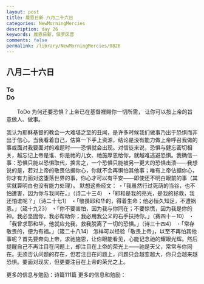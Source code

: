 ```yaml
---
layout: post
title: 晨恩日新 八月二十六日
categories: NewMorningMercies
description: day 26
keywords: 晨恩日新，保罗区普
comments: false
permalink: /library/NewMorningMercies/0826
---
```


## 八月二十六日

### To <br> Do

&emsp;&emsp;ToDo
为何还要恐惧？上帝已在基督裡赐你一切所需，
让你可以按上帝的旨意做人、做事。
 
我认为耶稣基督的教会一大难堪之至的丑闻，是许多时候我们做事乃出于恐惧而非出于信心。当我看着自己，估算一下手上资源，结论是没有能力做上帝呼召我做的事或面对我要面对的难题时——恐惧就会出现。对信徒来说，恐惧与健忘密切相关，越忘记上帝是谁、你是祂的儿女、祂施厚恩给你，就越难逃避恐惧。我确信一事：恐惧只能以恐惧取代，换言之，一个恐惧只能被另一更大的恐惧击溃——我想说的是，若对上帝的敬畏佔据你心，你就不会再惧怕其他事；唯有上帝佔据你心，你才有力面对这堕落世界的事，你心才可以有平安——即使还不明白眼前的事（其实就算明白也没有能力处理）。
默想这些经文：
・「我虽然行过死荫的当谷，也不怕遭害，因为你与我同在。」（诗二十三4）
・「耶和是我的亮光，是我的拯救，我还怕谁呢？」（诗二十七1）
・「敬畏耶和华的，得着生命；他必恒久知足，不遭祸患。」（箴十九23）
・「你不要害怕，因为我与你同在；不要惊慌，因为我是你的神。我必坚固你，我必帮助你；我必用我公义的右手扶持你。」（赛四十－10）
・「我曾求耶和华，他就应允我，救我脱离了一切的恐惧。」（诗三十四4）
・「常存敬畏的，便为有福。」（箴二十八14）
怎样可以经验「敬畏上帝」，以至不再怕其他事呢？首先要奔向上帝，求祂施恩，让你眼能看见，心能记念祂的耀眼光辉。然后提醒自己不再注目在问题上，却注目在上帝的荣光上——祂是天父，常常与你同在。无须否认问题的存在，但若注目在问题上，问题只会越变越大，你只会越来越恐惧。要面对现实，但更要注目在上帝的荣光之上。
 
更多的信息与勉励：诗篇111篇
更多的信息和勉励：[]()
